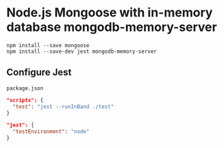 # Node.js Mongoose with in-memory database mongodb-memory-server

```
npm install --save mongoose
npm install --save-dev jest mongodb-memory-server
```

## Configure Jest

`package.json`

```json
"scripts": {
  "test": "jest --runInBand ./test"
}
```

```json
"jest": {
  "testEnvironment": "node"
}
```


